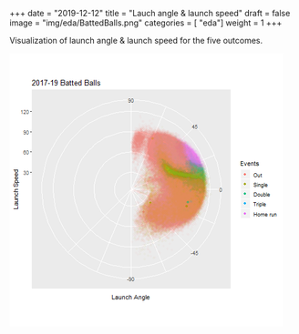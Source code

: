 +++
date = "2019-12-12"
title = "Lauch angle & launch speed"
draft = false
image = "img/eda/BattedBalls.png"
categories = [ "eda"]
weight = 1
+++

Visualization of launch angle & launch speed for the five outcomes. 
<!--more-->

![](/img/eda/BattedBalls.png)